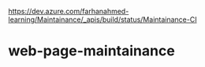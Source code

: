 https://dev.azure.com/farhanahmed-learning/Maintainance/_apis/build/status/Maintainance-CI
# web-page-maintainance
